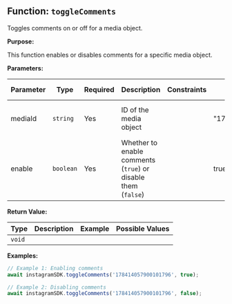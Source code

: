 ## Function: `toggleComments`

Toggles comments on or off for a media object.

**Purpose:**

This function enables or disables comments for a specific media object.

**Parameters:**

| Parameter | Type | Required | Description | Constraints | Example | Possible Values |
|-----------|------|----------|-------------|-------------|---------|----------------|
| mediaId | `string` | Yes | ID of the media object |  | "178414057900101796" | Any valid media ID string |
| enable | `boolean` | Yes | Whether to enable comments (`true`) or disable them (`false`) |  | true | true or false |

**Return Value:**

| Type | Description | Example | Possible Values |
|------|-------------|---------|----------------|
| `void` |  |  |  |

**Examples:**

```typescript
// Example 1: Enabling comments
await instagramSDK.toggleComments('178414057900101796', true);

// Example 2: Disabling comments
await instagramSDK.toggleComments('178414057900101796', false);
```